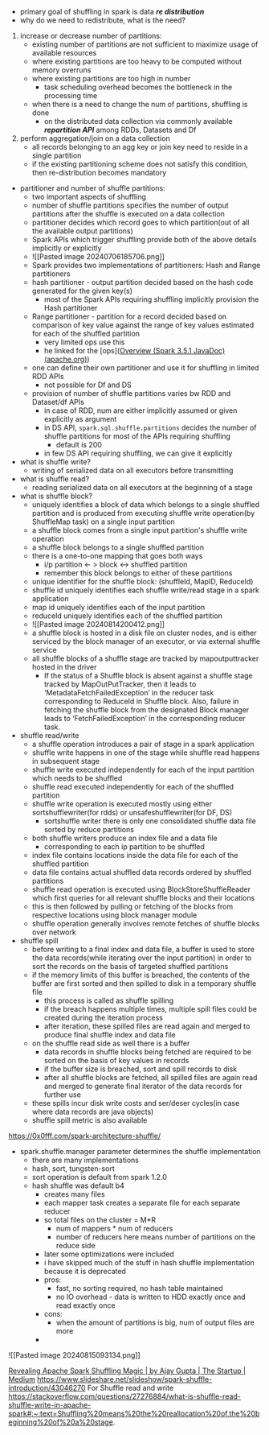 - primary goal of shuffling in spark is data ***re distribution***
- why do we need to redistribute, what is the need?
1. increase or decrease number of partitions:
	- existing number of partitions are not sufficient to maximize usage of available resources
	- where existing partitions are too heavy to be computed without memory overruns
	- where existing partitions are too high in number
		- task scheduling overhead becomes the bottleneck in the processing time
	- when there is a need to change the num of partitions, shuffling is done
		- on the distributed data collection via commonly available ***repartition API*** among RDDs, Datasets and Df
2. perform aggregation/join on a data collection
	- all records belonging to an agg key or join key need to reside in a single partition
	- if the existing partitioning scheme does not satisfy this condition, then re-distribution becomes mandatory

- partitioner and number of shuffle partitions:
	- two important aspects of shuffling
	- number of shuffle partitions specifies the number of output partitions after the shuffle is executed on a data collection
	- partitioner decides which record goes to which partition(out of all the available output partitions)
	- Spark APIs which trigger shuffling provide both of the above details implicitly or explicitly
	- ![[Pasted image 20240706185706.png]]
	- Spark provides two implementations of partitioners: Hash and Range partitioners
	- hash partitioner - output partition decided based on the hash code generated for the given key(s)
		- most of the Spark APIs requiring shuffling implicitly provision the Hash partitioner
	- Range partitioner - partition for a record decided based on comparison of key value against the range of key values estimated for each of the shuffled partition
		- very limited ops use this
		- he linked for the [ops]([Overview (Spark 3.5.1 JavaDoc) (apache.org)](https://spark.apache.org/docs/latest/api/java/index.html?org%2Fapache%2Fspark%2Fsql%2FDataset.html=))
	- one can define their own partitioner and use it for shuffling in limited RDD APIs
		- not possible for Df and DS
	- provision of number of shuffle partitions varies bw RDD and Dataset/df APIs
		- in case of RDD, num are either implicitly assumed or given explicitly as argument
		- in DS API, `spark.sql.shuffle.partitions` decides the number of shuffle partitions for most of the APIs requiring shuffling
			- default is 200
		- in few DS API requiring shuffling, we can give it explicitly
- what is shuffle write?
	- writing of serialized data on all executors before transmitting
- what is shuffle read?
	- reading serialized data on all executors at the beginning of a stage
- what is shuffle block?
	- uniquely identifies a block of data which belongs to a single shuffled partition and is produced from executing shuffle write operation(by ShuffleMap task) on a single input partition
	- a shuffle block comes from a single input partition's shuffle write operation
	- a shuffle block belongs to a single shuffled partition
	- there is a one-to-one mapping that goes both ways
		- i/p partition <- > block <-> shuffled partition
		- remember this block belongs to either of these partitions
	- unique identifier for the shuffle block: (shuffleId, MapID, ReduceId)
	- shuffle id uniquely identifies each shuffle write/read stage in a spark application
	- map id uniquely identifies each of the input partition
	- reduceId uniquely identifies each of the shuffled partition
	- ![[Pasted image 20240814200412.png]]
	- a shuffle block is hosted in a disk file on cluster nodes, and is either serviced by the block manager of an executor, or via external shuffle service
	- all shuffle blocks of a shuffle stage are tracked by mapoutputtracker hosted in the driver
		- If the status of a Shuffle block is absent against a shuffle stage tracked by MapOutPutTracker, then it leads to ‘MetadataFetchFailedException’ in the reducer task corresponding to ReduceId in Shuffle block. Also, failure in fetching the shuffle block from the designated Block manager leads to ‘FetchFailedException’ in the corresponding reducer task.
- shuffle read/write
	- a shuffle operation introduces a pair of stage in a spark application
	- shuffle write happens in one of the stage while shuffle read happens in subsequent stage
	- shuffle write executed independently for each of the input partition which needs to be shuffled
	- shuffle read executed independently for each of the shuffled partition
	- shuffle write operation is executed mostly using either sortshufflewriter(for rdds) or unsafeshufflewriter(for DF, DS)
		- sortshuffle writer there is only one consolidated shuffle data file sorted by reduce partitions
	- both shuffle writers produce an index file and a data file
		- corresponding to each ip partition to be shuffled
	- index file contains locations inside the data file for each of the shuffled partition
	- data file contains actual shuffled data records ordered by shuffled partitions
	- shuffle read operation is executed using BlockStoreShuffleReader which first queries for all relevant shuffle blocks and their locations
	- this is then followed by pulling or fetching of the blocks from respective locations using block manager module
	- shuffle operation generally involves remote fetches of shuffle blocks over network
- shuffle spill
	- before writing to a final index and data file, a buffer is used to store the data records(while iterating over the input partition) in order to sort the records on the basis of targeted shuffled partitions
	- if the memory limits of this buffer is breached, the contents of the buffer are first sorted and then spilled to disk in a temporary shuffle file
		- this process is called as shuffle spilling
		- if the breach happens multiple times, multiple spill files could be created during the iteration process
		- after iteration, these spilled files are read again and merged to produce final shuffle index and data file
	- on the shuffle read side as well there is a buffer
		- data records in shuffle blocks being fetched are required to be sorted on the basis of key values in records
		- if the buffer size is breached, sort and spill records to disk
		- after all shuffle blocks are fetched, all spilled files are again read and merged to generate final iterator of the data records for further use
	- these spills incur disk write costs and ser/deser cycles(in case where data records are java objects)
	- shuffle spill metric is also available

https://0x0fff.com/spark-architecture-shuffle/
- spark.shuffle.manager parameter determines the shuffle implementation
	- there are many implementations
	- hash, sort, tungsten-sort
	- sort operation is default from spark 1.2.0
	- hash shuffle was default b4
		- creates many files
		- each mapper task creates a separate file for each separate reducer
		- so total files on the cluster = M\*R
			- num of mappers * num of reducers
			- number of reducers here means number of partitions on the reduce side
		- later some optimizations were included
		- i have skipped much of the stuff in hash shuffle implementation because it is deprecated
		- pros:
			- fast, no sorting required, no hash table maintained
			- no IO overhead - data is written to HDD exactly once and read exactly once
		- cons:
			- when the amount of partitions is big, num of output files are more
		- 
![[Pasted image 20240815093134.png]]

 [Revealing Apache Spark Shuffling Magic | by Ajay Gupta | The Startup | Medium](https://medium.com/swlh/revealing-apache-spark-shuffling-magic-b2c304306142)
 https://www.slideshare.net/slideshow/spark-shuffle-introduction/43046270
For Shuffle read and write
https://stackoverflow.com/questions/27276884/what-is-shuffle-read-shuffle-write-in-apache-spark#:~:text=Shuffling%20means%20the%20reallocation%20of,the%20beginning%20of%20a%20stage.